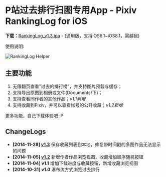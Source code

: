 P站过去排行扫图专用App - Pixiv RankingLog for iOS
================

**下载：**[RankingLog_v1.3.ipa](http://blog.imaou.com/RankingLog/RankingLog_v1.3.ipa) - (通用版，支持iOS6.1~iOS8.1，需越狱)

使用说明:

![RankingLog Helper](https://raw.github.com/upbit/Pixiv-RankingLog/master/RankingLogHelper.png)

## 主要功能

1. 无限翻页查看"过去的排行榜"，并支持图片预载与缓存；
2. 支持导出原图到相册或文件(Documents/下)；
3. 支持查看同作者的其他作品；_v1.1新增_
4. 支持收藏到Pixiv，并可以查看帐号的公开收藏；_v1.2新增_

更多功能，自己下载体验吧 :P

## ChangeLogs

* **[2014-11-28] [v1.3](https://github.com/upbit/Pixiv-RankingLog/releases/tag/v1.3)** 保存收藏列表到本地，修复带时间戳的多图作品无法显示的问题
* **[2014-11-05] [v1.2](https://github.com/upbit/Pixiv-RankingLog/releases/tag/v1.2)** 新增作者作品浏览视图，收藏增加顺序随机按钮
* **[2014-11-04] v1.1** 增加下载进度与收藏按钮，新增收藏浏览视图
* **[2014-10-31] v1.0** 瀑布流方式浏览过去排行
